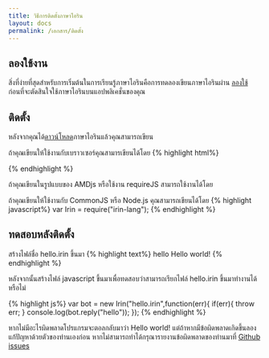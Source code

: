 ```yaml
---
title: วิธีการติดตั้งภาษาไอริน
layout: docs
permalink: /เอกสาร/ติดตั้ง
---
```


## ลองใช้งาน

สิ่งที่ง่ายที่สุดสำหรับการเริ่มต้นในการเรียนรู้ภาษาไอรินคือการทดลองเขียนภาษาไอรินผ่าน [ลองใช้](/ลองใช้) ก่อนที่จะตัดสินใจใช้ภาษาไอรินบนแอปพลิเคชั่นของคุณ

## ติดตั้ง
หลังจากคุณได้[ดาวน์โหลด](/ดาวน์โหลด)ภาษาไอรินแล้วคุณสามารถเขียน

ถ้าคุณเขียนให้ใช้งานกับเบราวเซอร์คุณสามารเขียนได้โดย
{% highlight html%}
<script src="path-to-irin-lang/irin-lang.js"></script>
{% endhighlight %}

ถ้าคุณเขียนในรูปแบบของ AMDjs หรือใช้งาน requireJS สามารถใช้งานได้โดย

ถ้าคุณเขียนให้ใช้งานกับ CommonJS หรือ Node.js คุณสามารถเขียนได้โดย
{% highlight javascript%}
var Irin = require("irin-lang");
{% endhighlight %}



## ทดสอบหลังติดตั้ง

สร้างไฟล์ชื่อ hello.irin ขึ้นมา
{% highlight text%}
hello
  Hello world!
{% endhighlight %}

หลังจากนั้นสร้างไฟล์ javascript ขึ้นมาเพื่อทดสอบว่าสามารถเรียกไฟล์ hello.irin ขึ้นมาทำงานได้หรือไม่

{% highlight js%}
var bot = new Irin("hello.irin",function(err){
  if(err){
    throw err;
  }
  console.log(bot.reply("hello"));
});
{% endhighlight %}

หากไม่มีอะไรผิดพลาดโปรแกรมจะตอลกลับมาว่า Hello world! แต่ถ้าหากมีข้อผิดพลาดเกิดขึ้นลองแก้ปัญหาด้วยตัวของท่านเองก่อน หากไม่สามารถทำได้กรุณารายงานข้อผิดพลาดของท่านมาที่ [Github issues](https://github.com/pureexe/irin-lang/issues)

